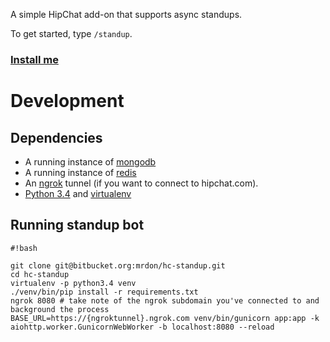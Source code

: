 A simple HipChat add-on that supports async standups.

To get started, type `/standup`.

### [Install me](https://hipchat.com/addons/install?url=https%3A%2F%2Fhc-standup.herokuapp.com) ###

# Development #

## Dependencies ##
* A running instance of [mongodb](https://www.mongodb.org/)
* A running instance of [redis](https://www.redis.io/)
* An [ngrok](https://ngrok.com/) tunnel (if you want to connect to hipchat.com).
* [Python 3.4](https://www.python.org/downloads/release/python-343/) and [virtualenv](https://virtualenv.pypa.io/en/latest/)

## Running standup bot
```
#!bash

git clone git@bitbucket.org:mrdon/hc-standup.git
cd hc-standup
virtualenv -p python3.4 venv
./venv/bin/pip install -r requirements.txt 
ngrok 8080 # take note of the ngrok subdomain you've connected to and background the process 
BASE_URL=https://{ngroktunnel}.ngrok.com venv/bin/gunicorn app:app -k aiohttp.worker.GunicornWebWorker -b localhost:8080 --reload
```